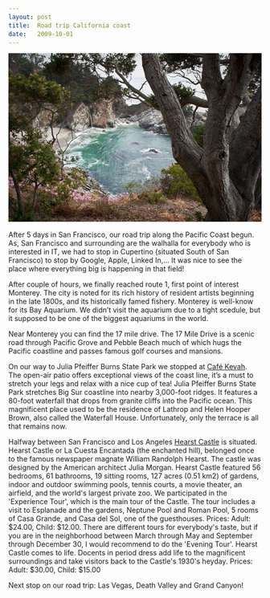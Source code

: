 ```yaml
---
layout: post
title:  Road trip California coast
date:   2009-10-01
---
```


![Julia Pfeiffer Burns State Park](/images/julia-pfeiffer-burns-state-park.jpg)

After 5 days in San Francisco, our road trip along the Pacific Coast begun. As, San Francisco and surrounding are the walhalla for everybody who is interested in IT, we had to stop in Cupertino (situated South of San Francisco) to stop by Google, Apple, Linked In,... It was nice to see the place where everything big is happening in that field!

After couple of hours, we finally reached route 1, first point of interest Monterey. The city is noted for its rich history of resident artists beginning in the late 1800s, and its historically famed fishery. Monterey is well-know for its Bay Aquarium. We didn’t visit the aquarium due to a tight scedule, but it supposed to be one of the biggest aquariums in the world.

Near Monterey you can find the 17 mile drive. The 17 Mile Drive is a scenic road through Pacific Grove and Pebble Beach much of which hugs the Pacific coastline and passes famous golf courses and mansions.

On our way to Julia Pfeiffer Burns State Park we stopped at [Café Kevah](http://www.nepenthebigsur.com/kevah/kevah.html). The open-air patio offers exceptional views of the coast line, it’s a must to stretch your legs and relax with a nice cup of tea! Julia Pfeiffer Burns State Park stretches Big Sur coastline into nearby 3,000-foot ridges. It features a 80-foot waterfall that drops from granite cliffs into the Pacific ocean. This magnificent place used to be the residence of Lathrop and Helen Hooper Brown, also called the Waterfall House. Unfortunately, only the terrace is all that remains now.

Halfway between San Francisco and Los Angeles [Hearst Castle](http://www.hearstcastle.org/) is situated. Hearst Castle or La Cuesta Encantada (the enchanted hill), belonged once to the famous newspaper magnate William Randolph Hearst. The castle was designed by the American architect Julia Morgan. Hearst Castle featured 56 bedrooms, 61 bathrooms, 19 sitting rooms, 127 acres (0.51 km2) of gardens, indoor and outdoor swimming pools, tennis courts, a movie theater, an airfield, and the world's largest private zoo. We participated in the 'Experience Tour', which is the main tour of the Castle. The tour includes a visit to Esplanade and the gardens, Neptune Pool and Roman Pool, 5 rooms of Casa Grande, and Casa del Sol, one of the guesthouses. Prices: Adult: $24.00, Child: $12.00. There are different tours for everybody's taste, but if you are in the neighborhood between March through May and September through December 30, I would recommend to do the 'Evening Tour'. Hearst Castle comes to life. Docents in period dress add life to the magnificent surroundings and take visitors back to the Castle's 1930's heyday. Prices: Adult: $30.00, Child: $15.00

Next stop on our road trip: Las Vegas, Death Valley and Grand Canyon!
